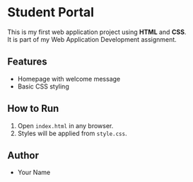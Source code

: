 # Student Portal

This is my first web application project using **HTML** and **CSS**.  
It is part of my Web Application Development assignment.

## Features
- Homepage with welcome message
- Basic CSS styling

## How to Run
1. Open `index.html` in any browser.
2. Styles will be applied from `style.css`.

## Author
- Your Name

